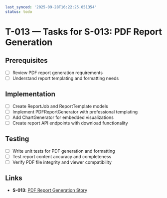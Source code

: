 ```yaml
last_synced: '2025-09-28T16:22:25.051354'
status: todo
```

# T-013 — Tasks for S-013: PDF Report Generation

## Prerequisites
- [ ] Review PDF report generation requirements
- [ ] Understand report templating and formatting needs

## Implementation
- [ ] Create ReportJob and ReportTemplate models
- [ ] Implement PDFReportGenerator with professional templating
- [ ] Add ChartGenerator for embedded visualizations
- [ ] Create report API endpoints with download functionality

## Testing
- [ ] Write unit tests for PDF generation and formatting
- [ ] Test report content accuracy and completeness
- [ ] Verify PDF file integrity and viewer compatibility

## Links
- **S-013**: [PDF Report Generation Story](../stories/S-013-pdf-reports.md)
